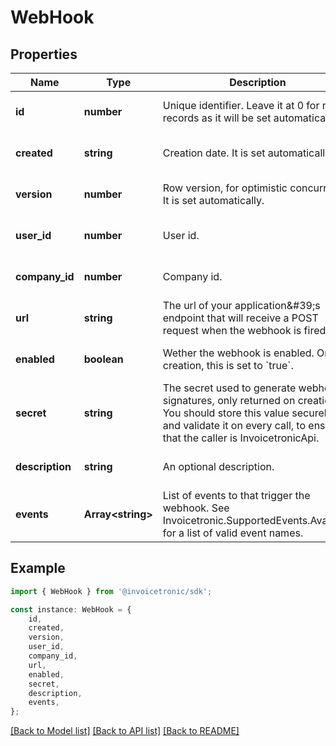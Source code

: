 # WebHook


## Properties

Name | Type | Description | Notes
------------ | ------------- | ------------- | -------------
**id** | **number** | Unique identifier. Leave it at 0 for new records as it will be set automatically. | [optional] [default to undefined]
**created** | **string** | Creation date. It is set automatically. | [optional] [default to undefined]
**version** | **number** | Row version, for optimistic concurrency. It is set automatically. | [optional] [default to undefined]
**user_id** | **number** | User id. | [optional] [default to undefined]
**company_id** | **number** | Company id. | [optional] [default to undefined]
**url** | **string** | The url of your application\&#39;s endpoint that will receive a POST request when the webhook is fired. | [optional] [default to undefined]
**enabled** | **boolean** | Wether the webhook is enabled. On creation, this is set to &#x60;true&#x60;. | [optional] [default to undefined]
**secret** | **string** | The secret used to generate webhook signatures, only returned on creation. You should store this value securely and validate it on every call, to ensure that the caller is InvoicetronicApi. | [optional] [default to undefined]
**description** | **string** | An optional description. | [optional] [default to undefined]
**events** | **Array&lt;string&gt;** | List of events to that trigger the webhook.  See Invoicetronic.SupportedEvents.Available for a list of valid event names. | [optional] [default to undefined]

## Example

```typescript
import { WebHook } from '@invoicetronic/sdk';

const instance: WebHook = {
    id,
    created,
    version,
    user_id,
    company_id,
    url,
    enabled,
    secret,
    description,
    events,
};
```

[[Back to Model list]](../README.md#documentation-for-models) [[Back to API list]](../README.md#documentation-for-api-endpoints) [[Back to README]](../README.md)
